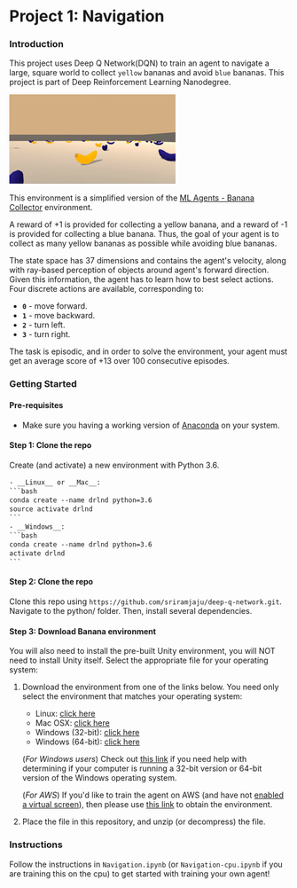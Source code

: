 # Project 1: Navigation

### Introduction

This project uses Deep Q Network(DQN) to train an agent to navigate a large, square world to collect `yellow` bananas and avoid `blue` bananas. This project is part of Deep Reinforcement Learning Nanodegree.


![Trained Agent](assets/trained_agent.gif)

This environment is a simplified version of the [ML Agents - Banana Collector](https://github.com/Unity-Technologies/ml-agents/blob/master/docs/Learning-Environment-Examples.md#banana-collector) environment.

A reward of +1 is provided for collecting a yellow banana, and a reward of -1 is provided for collecting a blue banana.  Thus, the goal of your agent is to collect as many yellow bananas as possible while avoiding blue bananas.  

The state space has 37 dimensions and contains the agent's velocity, along with ray-based perception of objects around agent's forward direction.  Given this information, the agent has to learn how to best select actions.  Four discrete actions are available, corresponding to:
- **`0`** - move forward.
- **`1`** - move backward.
- **`2`** - turn left.
- **`3`** - turn right.

The task is episodic, and in order to solve the environment, your agent must get an average score of +13 over 100 consecutive episodes.

### Getting Started

#### Pre-requisites
- Make sure you having a working version of [Anaconda](https://www.anaconda.com/download/) on your system.

#### Step 1: Clone the repo
Create (and activate) a new environment with Python 3.6.

	- __Linux__ or __Mac__: 
	```bash
	conda create --name drlnd python=3.6
	source activate drlnd
	```
	- __Windows__: 
	```bash
	conda create --name drlnd python=3.6 
	activate drlnd
	```
	

#### Step 2: Clone the repo
Clone this repo using `https://github.com/sriramjaju/deep-q-network.git`. Navigate to the python/ folder. Then, install several dependencies.

#### Step 3: Download Banana environment
You will also need to install the pre-built Unity environment, you will NOT need to install Unity itself.  Select the appropriate file for your operating system:

1. Download the environment from one of the links below.  You need only select the environment that matches your operating system:
    - Linux: [click here](https://s3-us-west-1.amazonaws.com/udacity-drlnd/P1/Banana/Banana_Linux.zip)
    - Mac OSX: [click here](https://s3-us-west-1.amazonaws.com/udacity-drlnd/P1/Banana/Banana.app.zip)
    - Windows (32-bit): [click here](https://s3-us-west-1.amazonaws.com/udacity-drlnd/P1/Banana/Banana_Windows_x86.zip)
    - Windows (64-bit): [click here](https://s3-us-west-1.amazonaws.com/udacity-drlnd/P1/Banana/Banana_Windows_x86_64.zip)
    
    (_For Windows users_) Check out [this link](https://support.microsoft.com/en-us/help/827218/how-to-determine-whether-a-computer-is-running-a-32-bit-version-or-64) if you need help with determining if your computer is running a 32-bit version or 64-bit version of the Windows operating system.

    (_For AWS_) If you'd like to train the agent on AWS (and have not [enabled a virtual screen](https://github.com/Unity-Technologies/ml-agents/blob/master/docs/Training-on-Amazon-Web-Service.md)), then please use [this link](https://s3-us-west-1.amazonaws.com/udacity-drlnd/P1/Banana/Banana_Linux_NoVis.zip) to obtain the environment.

2. Place the file in this repository, and unzip (or decompress) the file. 

### Instructions

Follow the instructions in `Navigation.ipynb` (or `Navigation-cpu.ipynb` if you are training this on the cpu) to get started with training your own agent!

